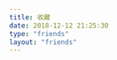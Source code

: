 ```yaml
---
title: 收藏
date: 2018-12-12 21:25:30
type: "friends"
layout: "friends"
---
```



<script src="aaa.js"></script>
<link rel="stylesheet" type="text/css" href="aaa.css">
